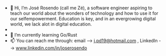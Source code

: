- 👋 Hi, I’m José Rosendo (call me Zé), a software engineer aspiring to teach our world about the wonders of technology and how to use it for our selfempowerment. Education is key, and in an evergrowing digital world, we lack alot in digital education.
- 
- 🌱 I’m currently learning Go/Rust
- 📫 You can reach me through: 
    email --> j.pd19@hotmail.com , LinkedIn --> www.linkedin.com/in/joserosendo

<!---
jotapero/jotapero is a ✨ special ✨ repository because its `README.md` (this file) appears on your GitHub profile.
You can click the Preview link to take a look at your changes.
--->
